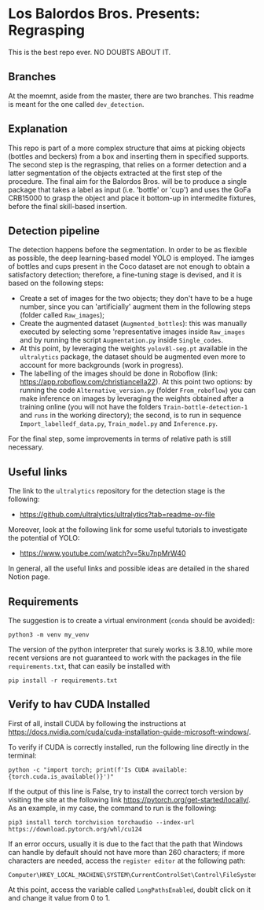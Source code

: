 # Los Balordos Bros. Presents: Regrasping

This is the best repo ever. NO DOUBTS ABOUT IT.

## Branches
At the moemnt, aside from the master, there are two branches. This readme is meant for the one called ```dev_detection```.

## Explanation
This repo is part of a more complex structure that aims at picking objects (bottles and beckers) from a box and inserting them in specified supports.
The second step is the regrasping, that relies on a former detection and a latter segmentation of the objects extracted at the first step of the procedure. 
The final aim for the Balordos Bros. will be to produce a single package that takes a label as input (i.e. 'bottle' or 'cup') and uses the GoFa CRB15000 to grasp the object and place it bottom-up in intermedite fixtures, before the final skill-based insertion.

## Detection pipeline
The detection happens before the segmentation. In order to be as flexible as possible, the deep learning-based model YOLO is employed. The iamges of bottles and cups present in the Coco dataset are not enough to obtain a satisfactory detection; therefore, a fine-tuning stage is devised, and it is based on the following steps:
- Create a set of images for the two objects; they don't have to be a huge number, since you can 'artificially' augment them in the following steps (folder called ```Raw_images```); 
- Create the augmented dataset (```Augmented_bottles```): this was manually executed by selecting some 'representative images inside ```Raw_images``` and by running the script ```Augmentation.py``` inside ```Single_codes```.
- At this point, by leveraging the weights ```yolov8l-seg.pt``` available in the ```ultralytics``` package, the dataset should be augmented even more to account for more backgrounds (work in progress).
- The labelling of the images should be done in Roboflow (link: https://app.roboflow.com/christiancella22). At this point two options: by running the code ```Alternative_version.py``` (folder ```From_roboflow```) you can make inference on images by leveraging the weights obtained after a training online (you will not have the folders ```Train-bottle-detection-1``` and ```runs``` in the working directory); the second, is to run in sequence ```Import_labelledf_data.py```, ```Train_model.py``` and ```Inference.py```. 

For the final step, some improvements in terms of relative path is still necessary.

## Useful links
The link to the ```ultralytics``` repository for the detection stage is the following:

- https://github.com/ultralytics/ultralytics?tab=readme-ov-file

Moreover, look at the following link for some useful tutorials to investigate the potential of YOLO:
-  https://www.youtube.com/watch?v=5ku7npMrW40

In general, all the useful links and possible ideas are detailed in the shared Notion page.

## Requirements
The suggestion is to create a virtual environment (```conda``` should be avoided):
```
python3 -m venv my_venv
``` 
The version of the python interpreter that surely works is 3.8.10, while more recent versions are not guaranteed to work with the packages in the file ```requirements.txt```, that can easily be installed with

```
pip install -r requirements.txt
``` 


## Verify to hav CUDA Installed
First of all, install CUDA by following the instructions at https://docs.nvidia.com/cuda/cuda-installation-guide-microsoft-windows/.

To verify if CUDA is correctly installed, run the following line directly in the terminal:

```
python -c "import torch; print(f'Is CUDA available: {torch.cuda.is_available()}')"
``` 

If the output of this line is False, try to install the correct torch version by visiting the site at the following link https://pytorch.org/get-started/locally/. As an example, in my case, the command to run is the following:
``` 
pip3 install torch torchvision torchaudio --index-url https://download.pytorch.org/whl/cu124
``` 
If an error occurs, usually it is due to the fact that the path that Windows can handle by default should not have more than 260 characters; if more characters are needed, access the ```register editor``` at the following path: 
``` 
Computer\HKEY_LOCAL_MACHINE\SYSTEM\CurrentControlSet\Control\FileSystem
```
At this point, access the variable called ```LongPathsEnabled```, doublt click on it and change it value from 0 to 1. 